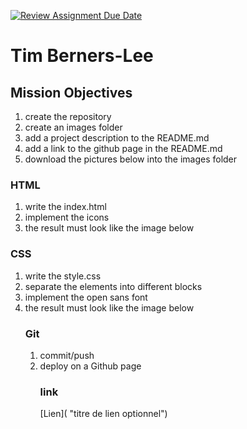 [![Review Assignment Due Date](https://classroom.github.com/assets/deadline-readme-button-24ddc0f5d75046c5622901739e7c5dd533143b0c8e959d652212380cedb1ea36.svg)](https://classroom.github.com/a/beaczqnd)

# Tim Berners-Lee
## Mission Objectives
<ol>
<li>create the repository</li>
<li>create an images folder</li>
<li>add a project description to the README.md</li>
<li>add a link to the github page in the README.md</li>
<li>download the pictures below into the images folder</li>
</ol>

### HTML

<ol>
<li>write the index.html</li>
<li>implement the icons</li>
<li>the result must look like the image below</li>
</ol>

### CSS

<ol>
<li>write the style.css</li>
<li>separate the elements into different blocks</li>
<li>implement the open sans font</li>
<li>the result must look like the image below</li>

### Git

<ol>
<li>commit/push</li>
<li>deploy on a Github page</li>

### link

[Lien]( "titre de lien optionnel")

